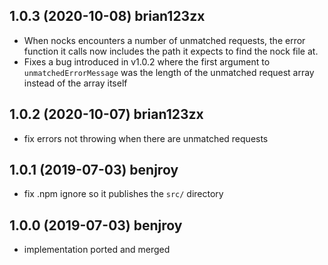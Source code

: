 ## 1.0.3 (2020-10-08) brian123zx

- When nocks encounters a number of unmatched requests, the error function it calls now includes the path it expects to find the nock file at.
- Fixes a bug introduced in v1.0.2 where the first argument to `unmatchedErrorMessage` was the length of the unmatched request array instead of the array itself

## 1.0.2 (2020-10-07) brian123zx

- fix errors not throwing when there are unmatched requests

## 1.0.1 (2019-07-03) benjroy

- fix .npm ignore so it publishes the `src/` directory

## 1.0.0 (2019-07-03) benjroy

- implementation ported and merged
